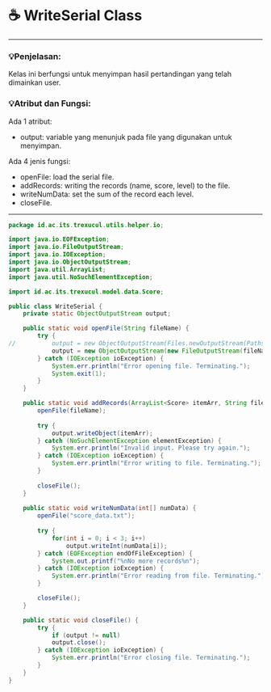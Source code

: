 # ☕️ WriteSerial Class

****
### 💡Penjelasan:
Kelas ini berfungsi untuk menyimpan hasil pertandingan yang telah dimainkan user.

### 💡Atribut dan Fungsi:
Ada 1 atribut:   
- output: variable yang menunjuk pada file yang digunakan untuk menyimpan.

Ada 4 jenis fungsi:
- openFile: load the serial file.
- addRecords: writing the records (name, score, level) to the file.
- writeNumData: set the sum of the record each level.
- closeFile.

****
```java
package id.ac.its.trexucul.utils.helper.io;

import java.io.EOFException;
import java.io.FileOutputStream;
import java.io.IOException;
import java.io.ObjectOutputStream;
import java.util.ArrayList;
import java.util.NoSuchElementException;

import id.ac.its.trexucul.model.data.Score;

public class WriteSerial {
	private static ObjectOutputStream output;

	public static void openFile(String fileName) {
		try {
//			output = new ObjectOutputStream(Files.newOutputStream(Paths.get("score_data.ser"), true));
			output = new ObjectOutputStream(new FileOutputStream(fileName));
		} catch (IOException ioException) {
			System.err.println("Error opening file. Terminating.");
			System.exit(1);
		}
	}

	public static void addRecords(ArrayList<Score> itemArr, String fileName) {		
		openFile(fileName);
		
		try {
			output.writeObject(itemArr);
		} catch (NoSuchElementException elementException) {
			System.err.println("Invalid input. Please try again.");
		} catch (IOException ioException) {
			System.err.println("Error writing to file. Terminating.");
		}
		
		closeFile();
	}
	
	public static void writeNumData(int[] numData) {
		openFile("score_data.txt");
		
		try {
			for(int i = 0; i < 3; i++)
				output.writeInt(numData[i]);
		} catch (EOFException endOfFileException) {
			System.out.printf("%nNo more records%n");
		} catch (IOException ioException) {
			System.err.println("Error reading from file. Terminating.");
		}

		closeFile();
	}

	public static void closeFile() {
		try {
			if (output != null)
			output.close();
		} catch (IOException ioException) {
			System.err.println("Error closing file. Terminating.");
		}
	}
}
```
